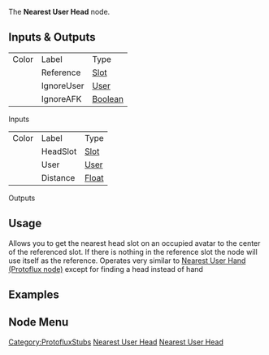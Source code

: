 <languages></languages> <translate> The **Nearest User Head** node.

## Inputs & Outputs

|       |            |                                            |
|-------|------------|--------------------------------------------|
| Color | Label      | Type                                       |
|       | Reference  | [Slot](:Category:Types:Slot "wikilink")    |
|       | IgnoreUser | [User](:Category:Types:User "wikilink")    |
|       | IgnoreAFK  | [Boolean](:Category:Types:Bool "wikilink") |

Inputs

|       |          |                                           |
|-------|----------|-------------------------------------------|
| Color | Label    | Type                                      |
|       | HeadSlot | [Slot](:Category:Types:Slot "wikilink")   |
|       | User     | [User](:Category:Types:User "wikilink")   |
|       | Distance | [Float](:Category:Types:Float "wikilink") |

Outputs

## Usage

Allows you to get the nearest head slot on an occupied avatar to the
center of the referenced slot. If there is nothing in the reference slot
the node will use itself as the reference. Operates very similar to
[Nearest User Hand (Protoflux
node)](Nearest_User_Hand_(Protoflux_node) "wikilink") except for finding
a head instead of hand

## Examples

## Node Menu

</translate>

[Category:ProtofluxStubs](Category:ProtofluxStubs "wikilink") [Nearest
User Head](Category:Protoflux{{#translation:}} "wikilink") [Nearest User
Head](Category:Protoflux:Avatar{{#translation:}} "wikilink")
